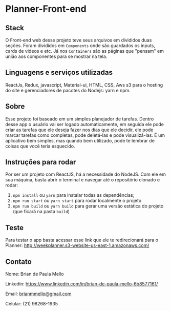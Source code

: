 # Planner-Front-end

## Stack
O Front-end web desse projeto teve seus arquivos em divididos duas seções. Foram divididos em `Components` onde são guardados os inputs, cards de videos e etc. Já nos `Containers` são as páginas que "pensam" em união aos componentes para se mostrar na tela.

## Linguagens e serviços utilizadas
ReactJs, Redux, javascript, Material-ui, HTML, CSS, Aws s3 para o hosting do site e gerenciadores de pacotes do Nodejs: yarn e npm.

## Sobre
Esse projeto foi baseado em um simples planejador de tarefas. Dentro desse app o usuário vai ser logado automaticamente, em seguida ele pode criar as tarefas que ele deseja fazer nos dias que ele decidir, ele pode marcar tarefas como completas, pode deletá-las e pode visualizá-las. É um aplicativo bem simples, mas quando bem utilizado, pode te lembrar de coisas que você teria esquecido.

## Instruções para rodar
Por ser um projeto com ReactJS, há a necessidade do NodeJS. Com ele em sua máquina, basta abrir o terminal e navegar até o repositório clonado e rodar:
1. `npm install` ou `yarn` para instalar todas as dependências;
1. `npm run start` ou `yarn start` para rodar localmente o projeto
1. `npm run build` ou `yarn build` para gerar uma versão estática do projeto (que ficará na pasta `build`)

## Teste
Para testar o app basta acessar esse link que ele te redirecionará para o Planner: http://weekplanner.s3-website-us-east-1.amazonaws.com/

## Contato
Nome: Brian de Paula Mello

Linkedin: https://www.linkedin.com/in/brian-de-paula-mello-6b8577161/

Email: brianmmello@gmail.com

Celular: (21) 98268-1935
